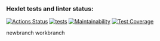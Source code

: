 ### Hexlet tests and linter status:
[![Actions Status](https://github.com/viktordiag/frontend-project-46/workflows/hexlet-check/badge.svg)](https://github.com/viktordiag/frontend-project-46/actions)
[![tests](https://github.com/viktordiag/frontend-project-46/actions/workflows/tests.yml/badge.svg)](https://github.com/viktordiag/frontend-project-46/actions/workflows/tests.yml)
[![Maintainability](https://api.codeclimate.com/v1/badges/c422b8c92e93dab9300b/maintainability)](https://codeclimate.com/github/viktordiag/frontend-project-46/maintainability)
[![Test Coverage](https://api.codeclimate.com/v1/badges/c422b8c92e93dab9300b/test_coverage)](https://codeclimate.com/github/viktordiag/frontend-project-46/test_coverage)

newbranch workbranch


